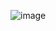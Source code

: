 ![image](https://user-images.githubusercontent.com/88314920/145772448-56667cb1-dbad-4569-a2c9-ba80bd8b078f.png)

